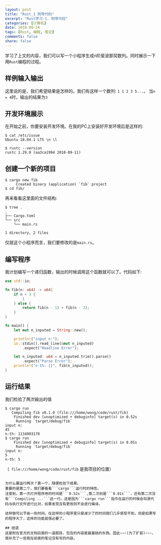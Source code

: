 ```yaml
---
layout: post
title: "Rust_1 附带代码"
excerpt: "Rust学习-1. 附带代码"
categories: [计算机]
date: 2018-09-24
tags: [Rust, 编程, 笔记]
comments: false
share: false
---
```

学习了上文的内容，我们可以写一个小程序生成n阶斐波那契数列。同时展示一下用```Rust```编程的过程。
## 样例输入输出
这里说的是，我们希望结果是怎样的。我们有这样一个数列:
```1 1 2 3 5...```。
当```n = 4```时，输出的结果为```3```
## 开发环境展示
在开始之前，你要安装开发环境。在我的PC上安装好开发环境后是这样的:
```
$ cat /etc/issue
Ubuntu 18.04.1 LTS \n \l

$ rustc --version
rustc 1.29.0 (aa3ca1994 2018-09-11)
```

## 创建一个新的项目
```
$ cargo new fib
     Created binary (application) `fib` project
$ cd fib/
```
再来看看这里面的文件结构:
```
$ tree .
.
├── Cargo.toml
└── src
    └── main.rs

1 directory, 2 files
```
仅就这个小程序而言，我们要修改的是```main.rs```。

## 编写程序
我计划编写一个递归函数，输出的时候调用这个函数就可以了。代码如下:
```rust
use std::io;

fn fib(n: u64) -> u64{
    if n < 3 {
        1
    } else {
        return fib(n - 1) + fib(n - 2);
    }
}

fn main() {
    let mut n_inputed = String::new();

    println!("input n:");
    io::stdin().read_line(&mut n_inputed)
        .expect("Readline Error");

    let n_inputed: u64 = n_inputed.trim().parse()
        .expect("Parse Error");
    println!("n-th: {}", fib(n_inputed));
}
```
## 运行结果
我们检验了两次输出的值
```
$ cargo run
   Compiling fib v0.1.0 (file:///home/wong/code/rust/fib)                       
    Finished dev [unoptimized + debuginfo] target(s) in 0.52s
     Running `target/debug/fib`
input n:
45
n-th: 1134903170
$ cargo run
    Finished dev [unoptimized + debuginfo] target(s) in 0.01s                   
     Running `target/debug/fib`
input n:
5
n-th: 5
```

（``` file:///home/wong/code/rust/fib``` 是我项目的位置）

~~~（我们会发现当n=45时程序非常慢。这是因为我们的算法的复杂度....但是实现一个简单的功能的时候，我通常会选择使用一个可读性好的算法。所以……）~~~

为什么要运行两次？第一个，随便检验下成果。
重要的是第二个，我们要看看```cargo```运行时的特性。
注意到，第一次打开程序用的时间是```0.52s```,第二次则是```0.01s```，还有第二次没有```Compiling ...```这一行。这是因为```cargo run```指令在运行的时候会将源代码与执行文件进行比对，如果发现没有更改则不会进行编译。

这样做可以节省一些时间。在这样的小程序里只是减少了的时间我们几乎感受不到，但是如果写的程序大了，这样的功能就很必要了。

## 结语
这是附在官方的文档后面的一道题目，包含的内容是最基础的东西。因此~~~(为了扩容)~~~，我补充了一些我在前面的笔记没有写的内容。
